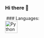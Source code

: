 ### Hi there 👋
<img src="https://komarev.com/ghpvc/?username=Jemeljanov&style=flat-square&color=blue" alt=""/>
### Languages:
<div>
  <img src="[[https://github.com/devicons/devicon/blob/master/icons/java/java-original-wordmark.svg](https://github.com/devicons/devicon/blob/master/icons/python/python-original-wordmark.svg)] title="Python" alt="Python" width="40" height="40"/>&nbsp;
</div>

